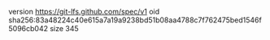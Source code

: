 version https://git-lfs.github.com/spec/v1
oid sha256:83a48224c40e615a7a19a9238bd51b08aa4788c7f762475bed1546f5096cb042
size 345
